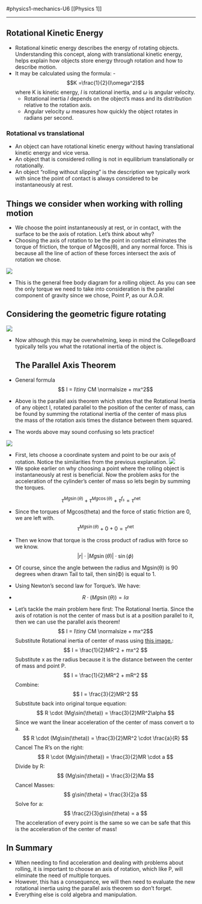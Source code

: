 #physics1-mechanics-U6 
[[Physics 1]]
___________
## Rotational Kinetic Energy
- Rotational kinetic energy describes the energy of rotating objects. Understanding this concept, along with translational kinetic energy, helps explain how objects store energy through rotation and how to describe motion.
- It may be calculated using the formula:
	-$$K =\frac{1}{2}(I\omega^2)$$where K is kinetic energy, $I$ is rotational inertia, and $\omega$ is angular velocity. 
	- Rotational inertia $I$ depends on the object’s mass and its distribution relative to the rotation axis.
	- Angular velocity $\omega$ measures how quickly the object rotates in radians per second. 
### Rotational vs translational
- An object can have rotational kinetic energy without having translational kinetic energy and vice versa. 
- An object that is considered rolling is not in equilibrium translationally or rotationally. 
- An object “rolling without slipping” is the description we typically work with since the point of contact is always considered to be instantaneously at rest.

## Things we consider when working with rolling motion
 - We choose the point instantaneously at rest, or in contact, with the surface to be the axis of rotation. Let’s think about why?
 - Choosing the axis of rotation to be the point in contact eliminates the torque of friction, the torque of Mgcos(θ), and any normal force. This is because all the line of action of these forces intersect the axis of rotation we chose. 
   
  ![](RollingWoSlipping1.png)
   - This is the general free body diagram for a rolling object. As you can see the only torque we need to take into consideration is the parallel component of gravity since we chose, Point P, as our A.O.R. 

## Considering the geometric figure rotating
![](PossibleRotationalInertias.jpg)
- Now although this may be overwhelming, keep in mind the CollegeBoard typically tells you what the rotational inertia of the object is. 
  
  ## The Parallel Axis Theorem
- General formula$$ I = I\tiny CM \normalsize + mx^2$$
- Above is the parallel axis theorem which states that the Rotational Inertia of any object I, rotated parallel to the position of the center of mass, can be found by summing the rotational inertia of the center of mass plus the mass of the rotation axis times the distance between them squared. 

- The words above may sound confusing so lets practice!

![](RollingProblem1.png)

- First, lets choose a coordinate system and point to be our axis of rotation. Notice the similarities from the previous explanation. 
 ![](RollingWoSlipping1.png)
 - We spoke earlier on why choosing a point where the rolling object is instantaneously at rest is beneficial. Now the problem asks for the acceleration of the cylinder’s center of mass so lets begin by summing the torques.

$$
\tau^{Mg\sin(\theta)} + \tau^{Mg\cos(\theta)} + \tau^{f_s} = \tau^{\text{net}}
$$
- Since the torques of Mgcos(theta) and the force of static friction are 0, we are left with. 
$$
\tau^{Mg\sin(\theta)} + 0 + 0 = \tau^{\text{net}}
$$
- Then we know that torque is the cross product of radius with force so we know.
$$
|r| \cdot |Mg\sin(\theta)| \cdot \sin(\phi)
$$
- Of course, since the angle between the radius and Mgsin(θ) is 90 degrees when drawn Tail to tail, then sin(Φ) is equal to 1. 

- Using Newton’s second law for Torque’s. We have:
- $$
R \cdot (Mg\sin(\theta)) = I\alpha
$$
- Let’s tackle the main problem here first: The Rotational Inertia. Since the axis of rotation is not the center of mass but is at a position parallel to it, then we can use the parallel axis theorem!
$$ I = I\tiny CM \normalsize + mx^2$$
Substitute Rotational inertia of center of mass using [this image.](PossibleRotationalInertias.jpg): 
$$
I = \frac{1}{2}MR^2 + mx^2
$$
Substitute x as the radius because it is the distance between the center of mass and point P.
$$
I = \frac{1}{2}MR^2 + mR^2
$$
Combine:
$$
I = \frac{3}{2}MR^2
$$
Substitute back into original torque equation:
$$
R \cdot (Mg\sin(\theta)) = \frac{3}{2}MR^2\alpha
$$
Since we want the linear acceleration of the center of mass convert α to a.
$$
R \cdot (Mg\sin(\theta)) = \frac{3}{2}MR^2 \cdot \frac{a}{R}
$$
Cancel The R’s on the right:
$$
R \cdot (Mg\sin(\theta)) = \frac{3}{2}MR \cdot a
$$
Divide by R:
$$
(Mg\sin(\theta)) = \frac{3}{2}Ma
$$
Cancel Masses: $$
g\sin(\theta) = \frac{3}{2}a
$$
Solve for a: 
$$
\frac{2}{3}g\sin(\theta) = a
$$
The acceleration of every point is the same so we can be safe that this is the acceleration of the center of mass!

## In Summary
- When needing to find acceleration and dealing with problems about rolling, it is important to choose an axis of rotation, which like P, will eliminate the need of multiple torques.
- However, this has a consequence, we will then need to evaluate the new rotational inertia using the parallel axis theorem so don’t forget.
- Everything else is cold algebra and manipulation. 